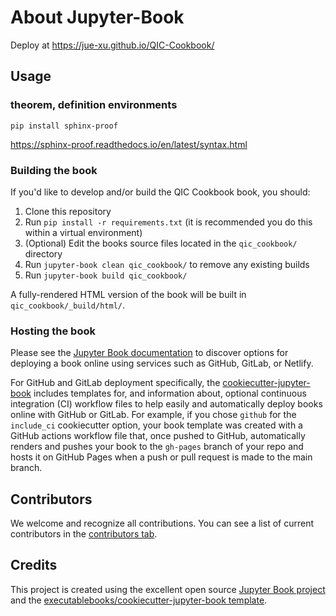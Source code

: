 # About Jupyter-Book

Deploy at https://jue-xu.github.io/QIC-Cookbook/

## Usage

### theorem, definition environments
```
pip install sphinx-proof
```
https://sphinx-proof.readthedocs.io/en/latest/syntax.html

### Building the book

If you'd like to develop and/or build the QIC Cookbook book, you should:

1. Clone this repository
2. Run `pip install -r requirements.txt` (it is recommended you do this within a virtual environment)
3. (Optional) Edit the books source files located in the `qic_cookbook/` directory
4. Run `jupyter-book clean qic_cookbook/` to remove any existing builds
5. Run `jupyter-book build qic_cookbook/`

A fully-rendered HTML version of the book will be built in `qic_cookbook/_build/html/`.

### Hosting the book

Please see the [Jupyter Book documentation](https://jupyterbook.org/publish/web.html) to discover options for deploying a book online using services such as GitHub, GitLab, or Netlify.

For GitHub and GitLab deployment specifically, the [cookiecutter-jupyter-book](https://github.com/executablebooks/cookiecutter-jupyter-book) includes templates for, and information about, optional continuous integration (CI) workflow files to help easily and automatically deploy books online with GitHub or GitLab. For example, if you chose `github` for the `include_ci` cookiecutter option, your book template was created with a GitHub actions workflow file that, once pushed to GitHub, automatically renders and pushes your book to the `gh-pages` branch of your repo and hosts it on GitHub Pages when a push or pull request is made to the main branch.

## Contributors

We welcome and recognize all contributions. You can see a list of current contributors in the [contributors tab](https://github.com/juexu/qic_cookbook/graphs/contributors).

## Credits

This project is created using the excellent open source [Jupyter Book project](https://jupyterbook.org/) and the [executablebooks/cookiecutter-jupyter-book template](https://github.com/executablebooks/cookiecutter-jupyter-book).
